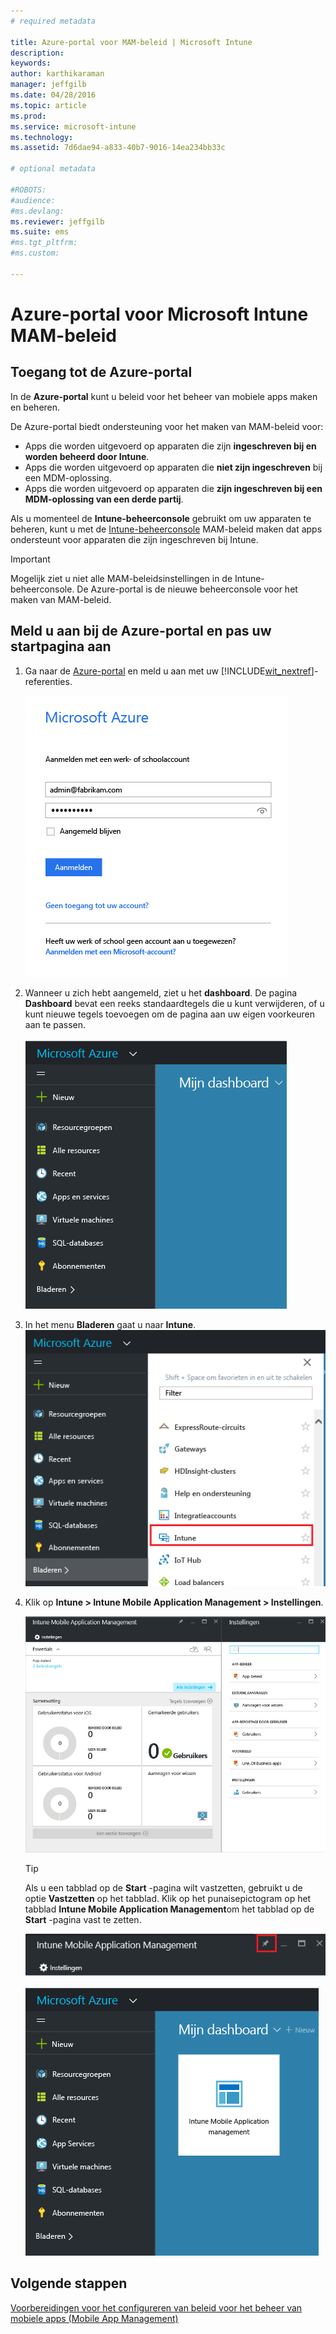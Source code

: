 ```yaml
---
# required metadata

title: Azure-portal voor MAM-beleid | Microsoft Intune
description:
keywords:
author: karthikaraman
manager: jeffgilb
ms.date: 04/28/2016
ms.topic: article
ms.prod:
ms.service: microsoft-intune
ms.technology:
ms.assetid: 7d6dae94-a833-40b7-9016-14ea234bb33c

# optional metadata

#ROBOTS:
#audience:
#ms.devlang:
ms.reviewer: jeffgilb
ms.suite: ems
#ms.tgt_pltfrm:
#ms.custom:

---
```


# Azure-portal voor Microsoft Intune MAM-beleid
## Toegang tot de Azure-portal
In de **Azure-portal** kunt u beleid voor het beheer van mobiele apps maken en beheren.

De Azure-portal biedt ondersteuning voor het maken van MAM-beleid voor:
- Apps die worden uitgevoerd op apparaten die zijn **ingeschreven bij en worden beheerd door Intune**.
- Apps die worden uitgevoerd op apparaten die **niet zijn ingeschreven** bij een MDM-oplossing.
- Apps die worden uitgevoerd op apparaten die **zijn ingeschreven bij een MDM-oplossing van een derde partij**.

Als u momenteel de **Intune-beheerconsole** gebruikt om uw apparaten te beheren, kunt u met de [Intune-beheerconsole](configure-and-deploy-mobile-application-management-policies-in-the-microsoft-intune-console.md) MAM-beleid maken dat apps ondersteunt voor apparaten die zijn ingeschreven bij Intune.
>[!IMPORTANT]
> Mogelijk ziet u niet alle MAM-beleidsinstellingen in de Intune-beheerconsole. De Azure-portal is de nieuwe beheerconsole voor het maken van MAM-beleid.

## Meld u aan bij de Azure-portal en pas uw startpagina aan

1.  Ga naar de [Azure-portal](https://portal.azure.com) en meld u aan met uw [!INCLUDE[wit_nextref](../includes/wit_nextref_md.md)]-referenties.

    ![Schermopname van de aanmeldpagina van de Azure-portal](../media/AppManagement/AzurePortal_MAMSigninPage.png)

2.  Wanneer u zich hebt aangemeld, ziet u het **dashboard**. De pagina **Dashboard** bevat een reeks standaardtegels die u kunt verwijderen, of u kunt nieuwe tegels toevoegen om de pagina aan uw eigen voorkeuren aan te passen.

    ![Schermopname van het dashboard van de Azure-portal](../media/AppManagement/AzurePortal_MAMStartboard_NoMAM.png)

3.  In het menu **Bladeren** gaat u naar **Intune**.![Schermopname van het menu Bladeren waarin Intune is gemarkeerd](../media/AppManagement/AzurePortal_MAM_Browse_Intune.png)

4.  Klik op **Intune > Intune Mobile Application Management > Instellingen**.

    ![Schermopname van het tabblad Intune Mobile Application Management](../media/AppManagement/AzurePortal_MAM_Mainblade.png)

    > [!TIP]
    > Als u een tabblad op de **Start** -pagina wilt vastzetten, gebruikt u de optie **Vastzetten** op het tabblad.  Klik op het punaisepictogram op het tabblad **Intune Mobile Application Management**om het tabblad op de **Start** -pagina vast te zetten.

    ![Schermopname van het tabblad Intune Mobile Application Management waarop het pictogram Vastmaken is gemarkeerd](../media/AppManagement/AzurePortal_MAM_PinBladeAction.png)

    ![Schermopname van het dashboard met de vastgemaakte Intune-tegel](../media/AppManagement/AzurePortal_MAM_Startboard_withMAM.png)
## Volgende stappen
[Voorbereidingen voor het configureren van beleid voor het beheer van mobiele apps (Mobile App Management)](get-ready-to-configure-mobile-app-management-policies-with-microsoft-intune.md)


<!--HONumber=May16_HO1-->


